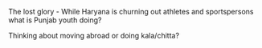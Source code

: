The lost glory - While Haryana is churning out athletes and sportspersons what is Punjab youth doing?

Thinking about moving abroad or doing kala/chitta?
